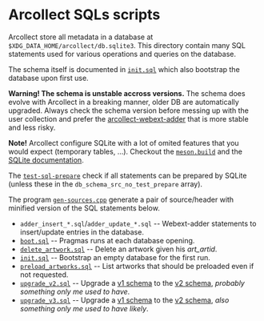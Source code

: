 # Arcollect SQLs scripts

Arcollect store all metadata in a database at `$XDG_DATA_HOME/arcollect/db.sqlite3`.
This directory contain many SQL statements used for various operations and queries on the database.

The schema itself is documented in [`init.sql`](https://github.com/DevilishSpirits/arcollect/blob/master/sqls/init.sql) which also bootstrap the database upon first use.

**Warning! The schema is unstable accross versions.** The schema does evolve with Arcollect in a breaking manner, older DB are automatically upgraded. Always check the schema version before messing up with the user collection and prefer the [arcollect-webext-adder](../webext-adder/README.md) that is more stable and less risky.

**Note!** Arcollect configure SQLite with a lot of omited features that you would expect (temporary tables, ...). Checkout the [`meson.build`](../subprojects/packagefiles/sqlite/meson.build) and the [SQLite documentation](https://www.sqlite.org/compile.html).

The [`test-sql-prepare`](tests/test-sql-prepare.cpp) check if all statements can be prepared by SQLite (unless these in the `db_schema_src_no_test_prepare` array).

The program [`gen-sources.cpp`](https://github.com/DevilishSpirits/arcollect/blob/master/sqls/gen-schema-sources.cpp) generate a pair of source/header with minified version of the SQL statements below.

* `adder_insert_*.sql`/`adder_update_*.sql` -- Webext-adder statements to insert/update entries in the database.
* [`boot.sql`](https://github.com/DevilishSpirits/arcollect/blob/master/sqls/boot.sql) -- Pragmas runs at each database opening.
* [`delete_artwork.sql`](https://github.com/DevilishSpirits/arcollect/blob/master/sqls/delete_artwork.sql) -- Delete an artwork given his *art_artid*.
* [`init.sql`](https://github.com/DevilishSpirits/arcollect/blob/master/sqls/init.sql) -- Bootstrap an empty database for the first run.
* [`preload_artworks.sql`](https://github.com/DevilishSpirits/arcollect/blob/master/sqls/preload_artworks.sql) -- List artworks that should be preloaded even if not requested.
* [`upgrade_v2.sql`](https://github.com/DevilishSpirits/arcollect/blob/master/sqls/upgrade_v2.sql) -- Upgrade a [v1 schema](https://github.com/DevilishSpirits/arcollect/blob/v0.3/db-schema/init.sql) to the [v2 schema](https://github.com/DevilishSpirits/arcollect/blob/v0.14/sqls/init.sql), *probably something only me used to have*.
* [`upgrade_v3.sql`](https://github.com/DevilishSpirits/arcollect/blob/master/sqls/upgrade_v3.sql) -- Upgrade a [v1 schema](https://github.com/DevilishSpirits/arcollect/blob/v0.17/db-schema/init.sql) to the [v2 schema](https://github.com/DevilishSpirits/arcollect/blob/v0.18/sqls/init.sql), *also something only me used to have likely*.
